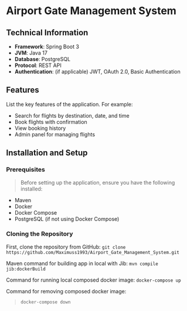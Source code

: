# **Airport Gate Management System**

## Technical Information
- **Framework**: Spring Boot 3
- **JVM**: Java 17
- **Database**: PostgreSQL
- **Protocol**: REST API
- **Authentication**: (if applicable) JWT, OAuth 2.0, Basic Authentication

## Features
List the key features of the application. For example:
- Search for flights by destination, date, and time
- Book flights with confirmation
- View booking history
- Admin panel for managing flights

## Installation and Setup

### Prerequisites
> Before setting up the application, ensure you have the following installed:
- Maven
- Docker
- Docker Compose
- PostgreSQL (if not using Docker Compose)

### Cloning the Repository

First, clone the repository from GitHub:
`git clone https://github.com/Maximuss1993/Airport_Gate_Management_System.git`

Maven command for building app in local with Jib:
`mvn compile jib:dockerBuild`

Command for running local composed docker image:
`docker-compose up`

Command for removing composed docker image:
>`docker-compose down`

